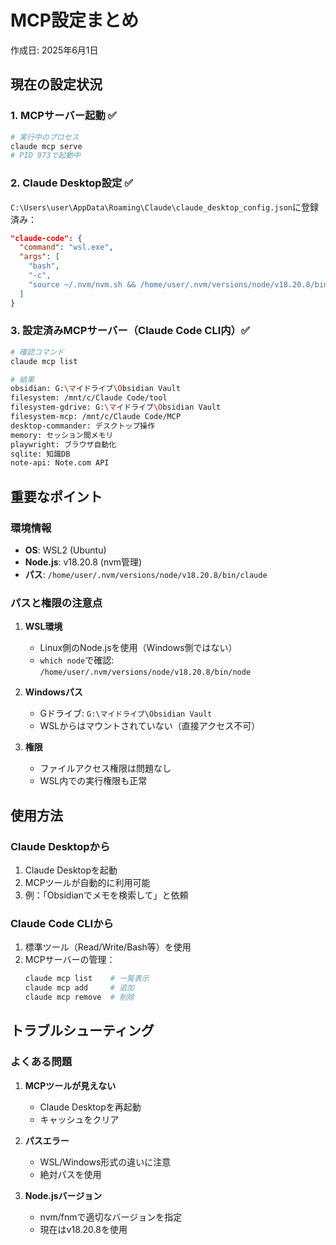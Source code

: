 # MCP設定まとめ
作成日: 2025年6月1日

## 現在の設定状況

### 1. MCPサーバー起動 ✅
```bash
# 実行中のプロセス
claude mcp serve
# PID 973で起動中
```

### 2. Claude Desktop設定 ✅
`C:\Users\user\AppData\Roaming\Claude\claude_desktop_config.json`に登録済み：
```json
"claude-code": {
  "command": "wsl.exe",
  "args": [
    "bash",
    "-c",
    "source ~/.nvm/nvm.sh && /home/user/.nvm/versions/node/v18.20.8/bin/claude mcp serve"
  ]
}
```

### 3. 設定済みMCPサーバー（Claude Code CLI内）✅
```bash
# 確認コマンド
claude mcp list

# 結果
obsidian: G:\マイドライブ\Obsidian Vault
filesystem: /mnt/c/Claude Code/tool
filesystem-gdrive: G:\マイドライブ\Obsidian Vault
filesystem-mcp: /mnt/c/Claude Code/MCP
desktop-commander: デスクトップ操作
memory: セッション間メモリ
playwright: ブラウザ自動化
sqlite: 知識DB
note-api: Note.com API
```

## 重要なポイント

### 環境情報
- **OS**: WSL2 (Ubuntu)
- **Node.js**: v18.20.8 (nvm管理)
- **パス**: `/home/user/.nvm/versions/node/v18.20.8/bin/claude`

### パスと権限の注意点
1. **WSL環境**
   - Linux側のNode.jsを使用（Windows側ではない）
   - `which node`で確認: `/home/user/.nvm/versions/node/v18.20.8/bin/node`

2. **Windowsパス**
   - Gドライブ: `G:\マイドライブ\Obsidian Vault`
   - WSLからはマウントされていない（直接アクセス不可）

3. **権限**
   - ファイルアクセス権限は問題なし
   - WSL内での実行権限も正常

## 使用方法

### Claude Desktopから
1. Claude Desktopを起動
2. MCPツールが自動的に利用可能
3. 例：「Obsidianでメモを検索して」と依頼

### Claude Code CLIから
1. 標準ツール（Read/Write/Bash等）を使用
2. MCPサーバーの管理：
   ```bash
   claude mcp list    # 一覧表示
   claude mcp add     # 追加
   claude mcp remove  # 削除
   ```

## トラブルシューティング

### よくある問題
1. **MCPツールが見えない**
   - Claude Desktopを再起動
   - キャッシュをクリア

2. **パスエラー**
   - WSL/Windows形式の違いに注意
   - 絶対パスを使用

3. **Node.jsバージョン**
   - nvm/fnmで適切なバージョンを指定
   - 現在はv18.20.8を使用